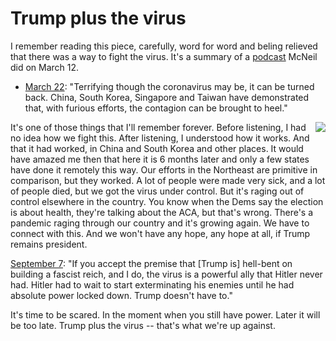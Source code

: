 # Trump plus the virus
I remember reading this piece, carefully, word for word and beling relieved that there was a way to fight the virus. It's a summary of a <a href="https://www.nytimes.com/2020/03/12/podcasts/the-daily/coronavirus-pandemic.html">podcast</a> McNeil did on March 12. 
* <a href="https://www.nytimes.com/2020/03/22/health/coronavirus-restrictions-us.html">March 22</a>: "Terrifying though the coronavirus may be, it can be turned back. China, South Korea, Singapore and Taiwan have demonstrated that, with furious efforts, the contagion can be brought to heel." 

<img src="http://scripting.com/images/2020/09/06/bidenHarris2020.png" border="0" align="right">It's one of those things that I'll remember forever. Before listening, I had no idea how we fight this. After listening, I understood how it works. And that it had worked, in China and South Korea and other places. It would have amazed me then that here it is 6 months later and only a few states have done it remotely this way. Our efforts in the Northeast are primitive in comparison, but they worked. A lot of people were made very sick, and a lot of people died, but we got the virus under control. But it's raging out of control elsewhere in the country. You know when the Dems say the election is about health, they're talking about the ACA, but that's wrong. There's a pandemic raging through our country and it's growing again. We have to connect with this. And we won't have any hope, any hope at all, if Trump remains president.

<a href="http://scripting.com/2020/09/07/160755.html?title=trumpolini">September 7</a>: "If you accept the premise that [Trump is] hell-bent on building a fascist reich, and I do, the virus is a powerful ally that Hitler never had. Hitler had to wait to start exterminating his enemies until he had absolute power locked down. Trump doesn't have to." 

It's time to be scared. In the moment when you still have power. Later it will be too late. Trump plus the virus -- that's what we're up against. 

